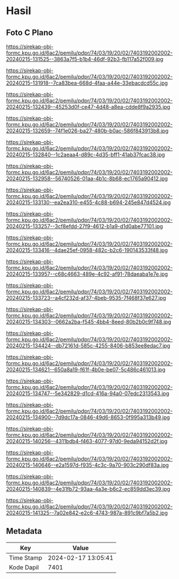 # Hasil

## Foto C Plano

https://sirekap-obj-formc.kpu.go.id/6ac2/pemilu/pdpr/74/03/19/20/02/7403192002002-20240215-131525--3863a7f5-b1b4-46df-92b3-fb117a52f009.jpg

https://sirekap-obj-formc.kpu.go.id/6ac2/pemilu/pdpr/74/03/19/20/02/7403192002002-20240215-131918--7ca83bea-668d-4faa-a44e-33ebacdcd55c.jpg

https://sirekap-obj-formc.kpu.go.id/6ac2/pemilu/pdpr/74/03/19/20/02/7403192002002-20240215-132439--45253d0f-ce47-4d48-a8ea-cdde8f9a2935.jpg

https://sirekap-obj-formc.kpu.go.id/6ac2/pemilu/pdpr/74/03/19/20/02/7403192002002-20240215-132659--74f1e026-ba27-480b-b0ac-586f843913b8.jpg

https://sirekap-obj-formc.kpu.go.id/6ac2/pemilu/pdpr/74/03/19/20/02/7403192002002-20240215-132840--1c2aeaa4-d89c-4d35-bff1-41ab37fcac38.jpg

https://sirekap-obj-formc.kpu.go.id/6ac2/pemilu/pdpr/74/03/19/20/02/7403192002002-20240215-132958--56740526-01aa-4b1c-8b68-ec1765a90412.jpg

https://sirekap-obj-formc.kpu.go.id/6ac2/pemilu/pdpr/74/03/19/20/02/7403192002002-20240215-133130--ea2ea310-e455-4c88-b694-245e847d4524.jpg

https://sirekap-obj-formc.kpu.go.id/6ac2/pemilu/pdpr/74/03/19/20/02/7403192002002-20240215-133257--3cf8efdd-27f9-4612-b1a9-d1d0abe77101.jpg

https://sirekap-obj-formc.kpu.go.id/6ac2/pemilu/pdpr/74/03/19/20/02/7403192002002-20240215-133416--4dae25ef-0958-482c-b2c6-190143533f48.jpg

https://sirekap-obj-formc.kpu.go.id/6ac2/pemilu/pdpr/74/03/19/20/02/7403192002002-20240215-133957--c68c4663-489e-4c92-af91-78daeaba1e7e.jpg

https://sirekap-obj-formc.kpu.go.id/6ac2/pemilu/pdpr/74/03/19/20/02/7403192002002-20240215-133723--a4cf232d-af37-4beb-9535-7f468f37e627.jpg

https://sirekap-obj-formc.kpu.go.id/6ac2/pemilu/pdpr/74/03/19/20/02/7403192002002-20240215-134303--0662a2ba-f545-4bb4-8eed-80b2b0c9f748.jpg

https://sirekap-obj-formc.kpu.go.id/6ac2/pemilu/pdpr/74/03/19/20/02/7403192002002-20240215-134424--db72161d-585c-4255-8406-b853ee8edac7.jpg

https://sirekap-obj-formc.kpu.go.id/6ac2/pemilu/pdpr/74/03/19/20/02/7403192002002-20240215-134621--650a8a19-f61f-4b0e-be07-5c486c461013.jpg

https://sirekap-obj-formc.kpu.go.id/6ac2/pemilu/pdpr/74/03/19/20/02/7403192002002-20240215-134747--5e342829-d1cd-416a-94a0-07edc2313543.jpg

https://sirekap-obj-formc.kpu.go.id/6ac2/pemilu/pdpr/74/03/19/20/02/7403192002002-20240215-134900--7d9dc17a-0846-49d6-8653-0f995a313b49.jpg

https://sirekap-obj-formc.kpu.go.id/6ac2/pemilu/pdpr/74/03/19/20/02/7403192002002-20240215-140256--4311bdb4-f463-4077-97d0-9eda94152d2f.jpg

https://sirekap-obj-formc.kpu.go.id/6ac2/pemilu/pdpr/74/03/19/20/02/7403192002002-20240215-140646--e2a1597d-f935-4c3c-9a70-903c290df83a.jpg

https://sirekap-obj-formc.kpu.go.id/6ac2/pemilu/pdpr/74/03/19/20/02/7403192002002-20240215-140839--4e31fb72-93aa-4a3e-b6c2-ec859dd3ec39.jpg

https://sirekap-obj-formc.kpu.go.id/6ac2/pemilu/pdpr/74/03/19/20/02/7403192002002-20240215-141325--7a02e842-e2c6-4743-987a-891c9bf7a5b2.jpg


## Metadata

| Key        | Value               |
| ---------- | ------------------- |
| Time Stamp | 2024-02-17 13:05:41 |
| Kode Dapil | 7401                |



